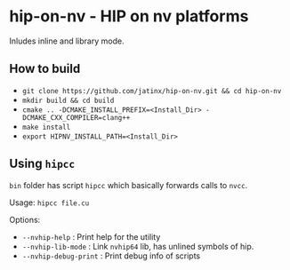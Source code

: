 # hip-on-nv - HIP on nv platforms

Inludes inline and library mode.

## How to build

- `git clone https://github.com/jatinx/hip-on-nv.git && cd hip-on-nv`
- `mkdir build && cd build`
- `cmake .. -DCMAKE_INSTALL_PREFIX=<Install_Dir> -DCMAKE_CXX_COMPILER=clang++`
- `make install`
- `export HIPNV_INSTALL_PATH=<Install_Dir>`

## Using `hipcc`

`bin` folder has script `hipcc` which basically forwards calls to `nvcc`.

Usage: `hipcc file.cu`

Options:

- `--nvhip-help` : Print help for the utility
- `--nvhip-lib-mode` : Link `nvhip64` lib, has unlined symbols of hip.
- `--nvhip-debug-print` : Print debug info of scripts
